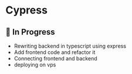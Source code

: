 # Cypress

## 🔨 In Progress
* Rewriting backend in typescript using express
* Add frontend code and refactor it
* Connecting frontend and backend
* deploying on vps